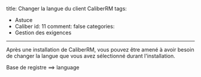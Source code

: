 title: Changer la langue du client CaliberRM
tags:
  - Astuce
  - Caliber
id: 11
comment: false
categories:
  - Gestion des exigences
---

Après une installation de CaliberRM, vous pouvez être amené à avoir besoin de changer la langue que vous avez sélectionné durant l'installation.
<div>Base de registre ==&gt; language</div>